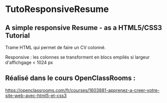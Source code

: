 # TutoResponsiveResume
## A simple responsive Resume - as a HTML5/CSS3 Tutorial

Trame HTML qui permet de faire un CV colonné.

Responsive : les colonnes se transforment en blocs empilés si largeur d'affichgage < 1024 px

## Réalisé dans le cours OpenClassRooms :

https://openclassrooms.com/fr/courses/1603881-apprenez-a-creer-votre-site-web-avec-html5-et-css3

